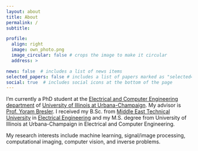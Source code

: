 ```yaml
---
layout: about
title: About
permalink: /
subtitle:

profile:
  align: right
  image: own_photo.png
  image_circular: false # crops the image to make it circular
  address: >

news: false  # includes a list of news items
selected_papers: false # includes a list of papers marked as "selected={true}"
social: true  # includes social icons at the bottom of the page
---
```


<!-- Write your biography here. Tell the world about yourself. Link to your favorite [subreddit](http://reddit.com). You can put a picture in, too. The code is already in, just name your picture `prof_pic.jpg` and put it in the `img/` folder.

Put your address / P.O. box / other info right below your picture. You can also disable any these elements by editing `profile` property of the YAML header of your `_pages/about.md`. Edit `_bibliography/papers.bib` and Jekyll will render your [publications page](/al-folio/publications/) automatically.

Link to your social media connections, too. This theme is set up to use [Font Awesome icons](http://fortawesome.github.io/Font-Awesome/) and [Academicons](https://jpswalsh.github.io/academicons/), like the ones below. Add your Facebook, Twitter, LinkedIn, Google Scholar, or just disable all of them. -->

I’m currently a PhD student at the [Electrical and Computer Engineering department](https://ece.illinois.edu/) of [University of Illinois at Urbana-Champaign](https://illinois.edu/). My advisor is [Prof. Yoram Bresler](https://ece.illinois.edu/about/directory/faculty/ybresler). I received my B.Sc. from [Middle East Technical University](https://www.metu.edu.tr/) in [Electrical Engineering](https://eee.metu.edu.tr/) and my M.S. degree from University of Illinois at Urbana-Champaign in Electrical and Computer Engineering.

My research interests include machine learning, signal/image processing, computational imaging, computer vision, and inverse problems.
